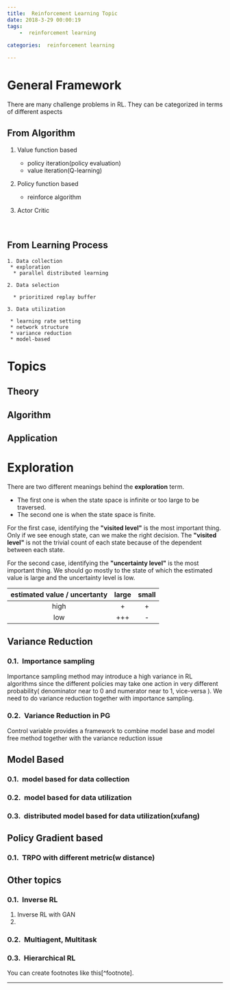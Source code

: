 ```yaml
---
title:  Reinforcement Learning Topic 
date: 2018-3-29 00:00:19
tags:
    -  reinforcement learning
  
categories:  reinforcement learning

---
```


# General Framework

 There are many challenge problems in RL. They can be categorized in terms of different aspects

## From Algorithm

1. Value function based

   - policy iteration(policy evaluation)
   - value iteration(Q-learning)

2. Policy function based

   - reinforce algorithm

3. Actor Critic

   ​

## From Learning Process

```
1. Data collection
 * exploration
  * parallel distributed learning

2. Data selection

  * prioritized replay buffer

3. Data utilization

 * learning rate setting
 * network structure
 * variance reduction
 * model-based
```

# Topics

## Theory

## Algorithm

## Application

# Exploration

There are two different meanings behind the **exploration** term.

- The first one is when the state space is infinite or too large to be traversed.
- The second one is when the state space is finite. 

 For the first case, identifying the **"visited level"** is the most important thing. Only if we see enough  state, can we make the right decision. The **"visited level"** is not the trivial count of each state because of the dependent between each state.

For the second case, identifying the **"uncertainty level"** is the most important thing. We should go mostly to the state of which the estimated value is large and the uncertainty level is low.

| estimated value / uncertanty | large | small |
| :--------------------------: | :---: | :---: |
|             high             |   +   |   +   |
|             low              |  +++  |   -   |



## Variance Reduction

### Importance sampling

Importance sampling method may introduce a high variance in RL algorithms since the different policies may take one action in very different probability( denominator near to 0 and numerator near to 1, vice-versa ). We need to do variance reduction together with importance sampling.

### Variance Reduction in PG

Control variable provides a framework to combine model base and model free method together with the variance reduction issue

## Model Based

### model based for data collection

### model based for data utilization

### distributed model based for data utilization(xufang)

## Policy Gradient based

### TRPO with different metric(w distance)

## Other topics

### Inverse RL

1. Inverse RL with GAN 
2. ​

### Multiagent, Multitask

### Hierarchical RL



You can create footnotes like this[^footnote].

 



------

<style type="text/css">
 
 	body  {  counter-reset:section;}
    h1 { counter-reset: h2counter; }
    h2 { counter-reset: h3counter; }
    h3 { counter-reset: h4counter; }
    h4 { counter-reset: h5counter; }
    h5 { counter-reset: h6counter; }
    h6 { }

​    h1:before {
      counter-increment: h1counter;
      content: counter(h1counter) ".";                 
    }

​    h2:before {
      counter-increment: h2counter;
      content: counter(h1counter) "."
                counter(h2counter) ".\0000a0\0000a0";
    }
    h3:before {
      counter-increment: h3counter;
      content: counter(h2counter) "."
                counter(h3counter) ".\0000a0\0000a0";
    }
    h4:before {
      counter-increment: h4counter;
      content: counter(h2counter) "."
                counter(h3counter) "."
                counter(h4counter) ".\0000a0\0000a0";
    }
    h5:before {
      counter-increment: h5counter;
      content: counter(h2counter) "."
                counter(h3counter) "."
                counter(h4counter) "."
                counter(h5counter) ".\0000a0\0000a0";
    }
    h6:before {
      counter-increment: h6counter;
      content: counter(h2counter) "."
                counter(h3counter) "."
                counter(h4counter) "."
                counter(h5counter) "."
                counter(h6counter) ".\0000a0\0000a0";
    }
</style>
</style>